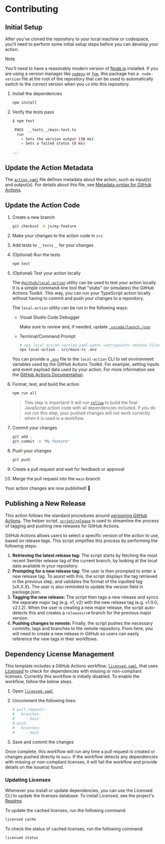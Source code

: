 # Contributing

## Initial Setup

After you've cloned the repository to your local machine or codespace, you'll
need to perform some initial setup steps before you can develop your action.

> [!NOTE]
>
> You'll need to have a reasonably modern version of
> [Node.js](https://nodejs.org) installed. If you are using a version manager
> like [`nodenv`](https://github.com/nodenv/nodenv) or
> [`fnm`](https://github.com/Schniz/fnm), this package has a `.node-version`
> file at the root of the repository that can be used to automatically switch to
> the correct version when you `cd` into this repository.

1. Install the dependencies

   ```bash
   npm install
   ```

2. Verify the tests pass

   ```bash
   $ npm test

    PASS  __tests__/main.test.ts
     run
       ✓ Sets the version output (30 ms)
       ✓ Sets a failed status (8 ms)

   ...
   ```

## Update the Action Metadata

The [`action.yaml`](./action.yaml) file defines metadata about the action, such
as input(s) and output(s). For details about this file, see
[Metadata syntax for GitHub Actions](https://docs.github.com/en/actions/creating-actions/metadata-syntax-for-github-actions).

## Update the Action Code

1. Create a new branch

   ```bash
   git checkout -b js/my-feature
   ```

2. Make your changes to the action code in `src`
3. Add tests to `__tests__` for your changes

4. (Optional) Run the tests

   ```bash
   npm test
   ```

5. (Optional) Test your action locally

   The [`@github/local-action`](https://github.com/github/local-action) utility
   can be used to test your action locally. It is a simple command-line tool
   that "stubs" (or simulates) the GitHub Actions Toolkit. This way, you can run
   your TypeScript action locally without having to commit and push your changes
   to a repository.

   The `local-action` utility can be run in the following ways:

   - Visual Studio Code Debugger

     Make sure to review and, if needed, update
     [`.vscode/launch.json`](./.vscode/launch.json)

   - Terminal/Command Prompt

     ```bash
     # npx local action <action-yaml-path> <entrypoint> <dotenv-file>
     npx local-action . src/main.ts .env
     ```

   You can provide a [`.env`](./.env) file to the `local-action` CLI to set
   environment variables used by the GitHub Actions Toolkit. For example,
   setting inputs and event payload data used by your action. For more
   information see the
   [GitHub Actions Documentation](https://docs.github.com/en/actions/learn-github-actions/variables#default-environment-variables).

6. Format, test, and build the action

   ```bash
   npm run all
   ```

   > This step is important! It will run [`rollup`](https://rollupjs.org/) to
   > build the final JavaScript action code with all dependencies included. If
   > you do not run this step, your pushed changes will not work correctly when
   > it is used in a workflow.

7. Commit your changes

   ```bash
   git add .
   git commit -m "My feature"
   ```

8. Push your changes

   ```bash
   git push
   ```

9. Create a pull request and wait for feedback or approval
10. Merge the pull request into the `main` branch

Your action changes are now published! :rocket:

## Publishing a New Release

This action follows the standard procedures around
[versioning GitHub Actions](https://github.com/actions/toolkit/blob/master/docs/action-versioning.md).
The helper script, [`script/release`](./script/release) is used to streamline
the process of tagging and pushing new releases for GitHub Actions.

GitHub Actions allows users to select a specific version of the action to use,
based on release tags. This script simplifies this process by performing the
following steps:

1. **Retrieving the latest release tag:** The script starts by fetching the most
   recent SemVer release tag of the current branch, by looking at the local data
   available in your repository.
2. **Prompting for a new release tag:** The user is then prompted to enter a new
   release tag. To assist with this, the script displays the tag retrieved in
   the previous step, and validates the format of the inputted tag (vX.X.X). The
   user is also reminded to update the version field in package.json.
3. **Tagging the new release:** The script then tags a new release and syncs the
   separate major tag (e.g. v1, v2) with the new release tag (e.g. v1.0.0,
   v2.1.2). When the user is creating a new major release, the script
   auto-detects this and creates a `releases/v#` branch for the previous major
   version.
4. **Pushing changes to remote:** Finally, the script pushes the necessary
   commits, tags and branches to the remote repository. From here, you will need
   to create a new release in GitHub so users can easily reference the new tags
   in their workflows.

## Dependency License Management

This template includes a GitHub Actions workflow,
[`licensed.yaml`](./.github/workflows/licensed.yaml), that uses
[Licensed](https://github.com/licensee/licensed) to check for dependencies with
missing or non-compliant licenses. Currently this workflow is initially
disabled. To enable the workflow, follow the below steps.

1. Open [`licensed.yaml`](./.github/workflows/licensed.yaml)
2. Uncomment the following lines:

   ```yaml
   # pull_request:
   #   branches:
   #     - main
   # push:
   #   branches:
   #     - main
   ```

3. Save and commit the changes

Once complete, this workflow will run any time a pull request is created or
changes pushed directly to `main`. If the workflow detects any dependencies with
missing or non-compliant licenses, it will fail the workflow and provide details
on the issue(s) found.

### Updating Licenses

Whenever you install or update dependencies, you can use the Licensed CLI to
update the licenses database. To install Licensed, see the project's
[Readme](https://github.com/licensee/licensed?tab=readme-ov-file#installation).

To update the cached licenses, run the following command:

```bash
licensed cache
```

To check the status of cached licenses, run the following command:

```bash
licensed status
```
